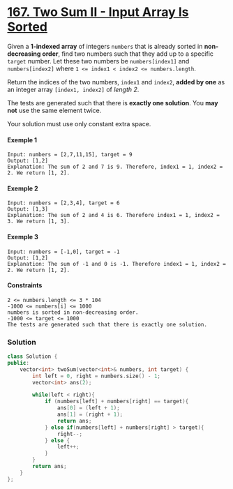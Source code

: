 # [167. Two Sum II - Input Array Is Sorted](https://leetcode.com/problems/two-sum-ii-input-array-is-sorted/)

Given a **1-indexed array** of integers `numbers` that is already sorted in **non-decreasing order**, find two numbers such that they add up to a specific `target` number. Let these two numbers be `numbers[index1]` and `numbers[index2]` where `1 <= index1 < index2 <= numbers.length`.

Return the indices of the two numbers, `index1` and `index2`, **added by one** as an integer array `[index1, index2]` of _length 2_.

The tests are generated such that there is **exactly one solution**. You **may not** use the same element twice.

Your solution must use only constant extra space.

#### Exemple 1

```
Input: numbers = [2,7,11,15], target = 9
Output: [1,2]
Explanation: The sum of 2 and 7 is 9. Therefore, index1 = 1, index2 = 2. We return [1, 2].
```

#### Exemple 2

```
Input: numbers = [2,3,4], target = 6
Output: [1,3]
Explanation: The sum of 2 and 4 is 6. Therefore index1 = 1, index2 = 3. We return [1, 3].
```

#### Exemple 3

```
Input: numbers = [-1,0], target = -1
Output: [1,2]
Explanation: The sum of -1 and 0 is -1. Therefore index1 = 1, index2 = 2. We return [1, 2].
```

#### Constraints

```
2 <= numbers.length <= 3 * 104
-1000 <= numbers[i] <= 1000
numbers is sorted in non-decreasing order.
-1000 <= target <= 1000
The tests are generated such that there is exactly one solution.
```

### Solution

```cpp
class Solution {
public:
    vector<int> twoSum(vector<int>& numbers, int target) {
        int left = 0, right = numbers.size() - 1;
        vector<int> ans(2);

        while(left < right){
            if (numbers[left] + numbers[right] == target){
                ans[0] = (left + 1);
                ans[1] = (right + 1);
                return ans;
            } else if(numbers[left] + numbers[right] > target){
                right--;
            } else {
                left++;
            }
        }
        return ans;
    }
};
```
